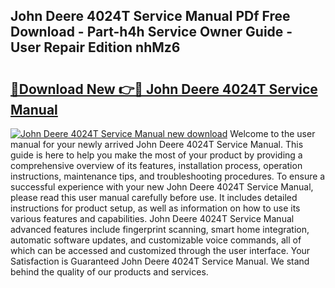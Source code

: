 ## John Deere 4024T Service Manual PDf Free Download - Part-h4h Service Owner Guide - User Repair Edition nhMz6

# <h2><a href="http://bc949.oget.top/?id=John+Deere+4024T+Service+Manual">🔗Download New 👉🔴 John Deere 4024T Service Manual</a></h2>

[![John Deere 4024T Service Manual new download](https://i.imgur.com/5g1atiW.png)](http://bc949.oget.top/?id=John+Deere+4024T+Service+Manual)
Welcome to the user manual for your newly arrived John Deere 4024T Service Manual. This guide is here to help you make the most of your product by providing a comprehensive overview of its features, installation process, operation instructions, maintenance tips, and troubleshooting procedures. To ensure a successful experience with your new John Deere 4024T Service Manual, please read this user manual carefully before use. It includes detailed instructions for product setup, as well as information on how to use its various features and capabilities. John Deere 4024T Service Manual advanced features include fingerprint scanning, smart home integration, automatic software updates, and customizable voice commands, all of which can be accessed and customized through the user interface. Your Satisfaction is Guaranteed John Deere 4024T Service Manual. We stand behind the quality of our products and services.
